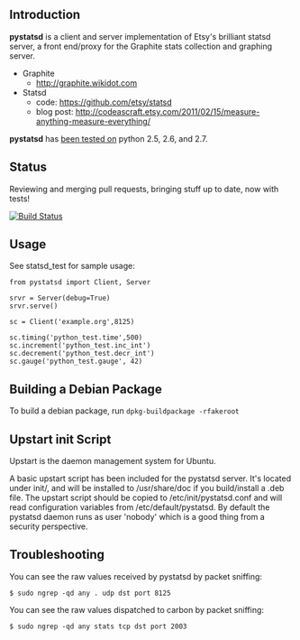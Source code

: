 Introduction
------------

**pystatsd** is a client and server implementation of Etsy's brilliant statsd
server, a front end/proxy for the Graphite stats collection and graphing server.

* Graphite
    - http://graphite.wikidot.com
* Statsd
    - code: https://github.com/etsy/statsd
    - blog post: http://codeascraft.etsy.com/2011/02/15/measure-anything-measure-everything/

**pystatsd** has [been tested on](http://travis-ci.org/sivy/py-statsd) python 2.5, 2.6, and 2.7.

Status
-------------

Reviewing and merging pull requests, bringing stuff up to date, now with tests!

[![Build Status](https://secure.travis-ci.org/sivy/py-statsd.png?branch=master)](http://travis-ci.org/sivy/py-statsd)



Usage
-------------

See statsd_test for sample usage:

    from pystatsd import Client, Server

    srvr = Server(debug=True)
    srvr.serve()

    sc = Client('example.org',8125)

    sc.timing('python_test.time',500)
    sc.increment('python_test.inc_int')
    sc.decrement('python_test.decr_int')
    sc.gauge('python_test.gauge', 42)


Building a Debian Package
-------------

To build a debian package, run `dpkg-buildpackage -rfakeroot`

Upstart init Script
-------------
Upstart is the daemon management system for Ubuntu.

A basic upstart script has been included for the pystatsd server. It's located
under init/, and will be installed to /usr/share/doc if you build/install a
.deb file. The upstart script should be copied to /etc/init/pystatsd.conf and
will read configuration variables from /etc/default/pystatsd. By default the
pystatsd daemon runs as user 'nobody' which is a good thing from a security
perspective.

Troubleshooting
-------------

You can see the raw values received by pystatsd by packet sniffing:

    $ sudo ngrep -qd any . udp dst port 8125

You can see the raw values dispatched to carbon by packet sniffing:

    $ sudo ngrep -qd any stats tcp dst port 2003
